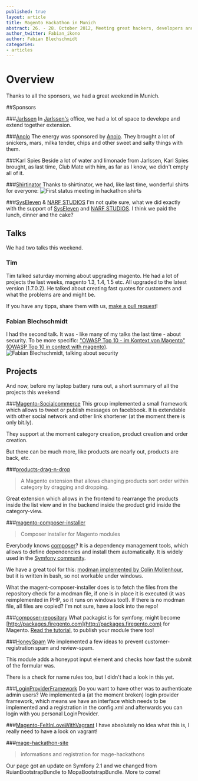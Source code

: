 ```yaml
---
published: true
layout: article
title: Magento Hackathon in Munich
abstract: 26. - 28. October 2012, Meeting great hackers, developers and friends. With the same spirit, we discuss problems, find solutions and implements them.
author_twitter: Fabian_ikono
author: Fabian Blechschmidt
categories:
- articles
---
```


# Overview
Thanks to all the sponsors, we had a great weekend in Munich. 

##Sponsors

###[Jarlssen](http://www.jarlssen.de/)
In [Jarlssen's](http://www.jarlssen.de/) office, we had a lot of space to develope and extend together extension.

###[Anolo](http://www.anolo.de/magento-hackathon.html)
The energy was sponsored by [Anolo](http://www.anolo.de/magento-hackathon.html). They brought a lot of snickers, mars, milka tender, chips and other sweet and salty things with them.

###Karl Spies
Beside a lot of water and limonade from Jarlssen, Karl Spies brought, as last time, Club Mate with him, as far as I know, we didn't empty all of it.

###[Shirtinator](http://www.shirtinator.de/)
Thanks to shirtinator, we had, like last time, wonderful shirts for everyone:
![First status meeting in hackathon shirts](https://pbs.twimg.com/media/A6OXq_hCQAEbkE7.jpg)

###[SysEleven](http://www.syseleven.de/) & [NARF STUDIOS](http://www.narf-studios.de/)
I'm not quite sure, what we did exactly with the support of [SysEleven](http://www.syseleven.de/) and [NARF STUDIOS](http://www.narf-studios.de/). I think we paid the lunch, dinner and the cake?


## Talks
We had two talks this weekend.
### Tim 
Tim talked saturday morning about upgrading magento. He had a lot of projects the last weeks, magento 1.3, 1.4, 1.5 etc. All upgraded to the latest version (1.7.0.2). He talked about creating fast quotes for customers and what the problems are and might be.

If you have any tipps, share them with us, [make a pull request](https://github.com/magento-hackathon/upgrade-checklist)!

### Fabian Blechschmidt
I had the second talk. It was - like many of my talks the last time - about security. To be more specific: ["OWASP Top 10 - im Kontext von Magento" (OWASP Top 10 in context with magento)](http://www.ikonoshirt.de/stuff/12-10-27%20OWASP%20und%20Magento.pdf).
![Fabian Blechschmidt, talking about security](https://pbs.twimg.com/media/A6SM3dGCYAEL4UD.jpg)

## Projects
And now, before my laptop battery runs out, a short summary of all the projects this weekend

###[Magento-Socialcommerce](https://github.com/magento-hackathon/Magento-Socialcommerce)
This group implemented a small framework which allows to tweet or publish messages on facebbook. It is extendable with other social network and other link shortener (at the moment there is only bit.ly).

They support at the moment category creation, product creation and order creation. 

But there can be much more, like products are nearly out, products are back, etc.

###[products-drag-n-drop](https://github.com/magento-hackathon/products-drag-n-drop)
> A Magento extension that allows changing products sort order within category by dragging and dropping.

Great extension which allows in the frontend to rearrange the products inside the list view and in the backend inside the product grid inside the category-view.

###[magento-composer-installer](https://github.com/magento-hackathon/magento-composer-installer)

> Composer installer for Magento modules

Everybody knows [composer](http://getcomposer.org/)? It is a dependency management tools, which allows to define dependencies and install them automatically. It is widely used in the [Symfony community](http://packagist.org/).

We have a great tool for this: [modman implemented by Colin Mollenhour](https://github.com/colinmollenhour/modman), but it is written in bash, so not workable under windows.

What the magent-composer-installer does is to fetch the files from the repository check for a modman file, if one is in place it is executed (it was reimplemented in PHP, so it runs on windows too!). If there is no modman file, all files are copied? I'm not sure, have a look into the repo!

###[composer-repository](https://github.com/magento-hackathon/composer-repository)
What packagist is for symfony, might become [http://packages.firegento.com](http://packages.firegento.com) for Magento. [Read the tutorial](https://github.com/magento-hackathon/composer-repository/), to publish your module there too!


###[HoneySpam](https://github.com/magento-hackathon/HoneySpam)
We implemented a few ideas to prevent customer-registration spam and review-spam.

This module adds a honeypot input element and checks how fast the submit of the formular was.

There is a check for name rules too, but I didn't had a look in this yet.


###[LoginProviderFramework](https://github.com/magento-hackathon/LoginProviderFramework)
Do you want to have other was to authenticate admin users? We implemented a (at the moment broken) login provider framework, which means we have an interface which needs to be implemented and a registration in the config.xml and afterwards you can login with you personal LoginProvider.

###[Magento-FeltInLoveWithVagrant](https://github.com/magento-hackathon/Magento-FeltInLoveWithVagrant)
I have absolutely no idea what this is, I really need to have a look on vagrant!

###[mage-hackathon-site](https://github.com/magento-hackathon/mage-hackathon-site)

> informations and registration for mage-hackathons

Our page got an update on Symfony 2.1 and we changed from RuianBootstrapBundle to MopaBootstrapBundle. More to come!